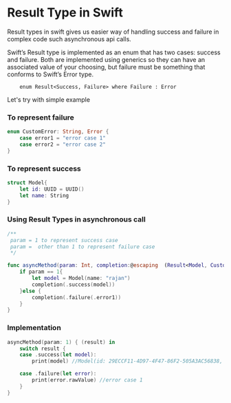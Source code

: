 
# Result Type in Swift

Result types in swift gives us easier way of handling success and failure in complex code such asynchronous api calls.

Swift’s Result type is implemented as an enum that has two cases: success and failure. Both are implemented using generics so they can have an associated value of your choosing, but failure must be something that conforms to Swift’s Error type.

        enum Result<Success, Failure> where Failure : Error

Let's try with simple example

### To represent failure

```swift
enum CustomError: String, Error {
    case error1 = "error case 1"
    case error2 = "error case 2"
}
```

### To represent success

```swift
struct Model{
    let id: UUID = UUID()
    let name: String
}
```

### Using Result Types in asynchronous call

```swift
/**
 param = 1 to represent success case
 param =  other than 1 to represent failure case
 */

func asyncMethod(param: Int, completion:@escaping  (Result<Model, CustomError>)->Void){
    if param == 1{
        let model = Model(name: "rajan")
        completion(.success(model))
    }else {
        completion(.failure(.error1))
    }
}

```

### Implementation

```swift
asyncMethod(param: 1) { (result) in
    switch result {
    case .success(let model):
        print(model) //Model(id: 29ECCF11-4D97-4F47-86F2-505A3AC56838, name: "rajan")

    case .failure(let error):
        print(error.rawValue) //error case 1
    }
}
  
```


